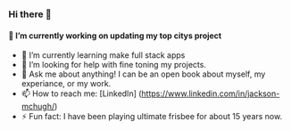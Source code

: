 ### Hi there 👋
#### 🔭 I’m currently working on updating my top citys project
- 🌱 I’m currently learning make full stack apps
- 🤔 I’m looking for help with fine toning my projects.
- 💬 Ask me about anything! I can be an open book about myself, my experiance, or my work.
- 📫 How to reach me: [LinkedIn] (https://www.linkedin.com/in/jackson-mchugh/)
- ⚡ Fun fact: I have been playing ultimate frisbee for about 15 years now.




<!--
**Jacksonmchugh/jacksonmchugh** is a ✨ _special_ ✨ repository because its `README.md` (this file) appears on your GitHub profile.

Here are some ideas to get you started:

- 🔭 I’m currently working on ...
- 🌱 I’m currently learning ...
- 👯 I’m looking to collaborate on ...
- 🤔 I’m looking for help with ...
- 💬 Ask me about ...
- 📫 How to reach me: ...
- 😄 Pronouns: ...
- ⚡ Fun fact: ...
-->
